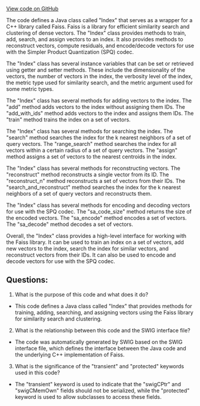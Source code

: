 [View code on GitHub](https://github.com/misbahsy/the-algorithm/ann/src/main/java/com/twitter/ann/faiss/swig/Index.java)

The code defines a Java class called "Index" that serves as a wrapper for a C++ library called Faiss. Faiss is a library for efficient similarity search and clustering of dense vectors. The "Index" class provides methods to train, add, search, and assign vectors to an index. It also provides methods to reconstruct vectors, compute residuals, and encode/decode vectors for use with the Simpler Product Quantization (SPQ) codec. 

The "Index" class has several instance variables that can be set or retrieved using getter and setter methods. These include the dimensionality of the vectors, the number of vectors in the index, the verbosity level of the index, the metric type used for similarity search, and the metric argument used for some metric types. 

The "Index" class has several methods for adding vectors to the index. The "add" method adds vectors to the index without assigning them IDs. The "add_with_ids" method adds vectors to the index and assigns them IDs. The "train" method trains the index on a set of vectors. 

The "Index" class has several methods for searching the index. The "search" method searches the index for the k nearest neighbors of a set of query vectors. The "range_search" method searches the index for all vectors within a certain radius of a set of query vectors. The "assign" method assigns a set of vectors to the nearest centroids in the index. 

The "Index" class has several methods for reconstructing vectors. The "reconstruct" method reconstructs a single vector from its ID. The "reconstruct_n" method reconstructs a set of vectors from their IDs. The "search_and_reconstruct" method searches the index for the k nearest neighbors of a set of query vectors and reconstructs them. 

The "Index" class has several methods for encoding and decoding vectors for use with the SPQ codec. The "sa_code_size" method returns the size of the encoded vectors. The "sa_encode" method encodes a set of vectors. The "sa_decode" method decodes a set of vectors. 

Overall, the "Index" class provides a high-level interface for working with the Faiss library. It can be used to train an index on a set of vectors, add new vectors to the index, search the index for similar vectors, and reconstruct vectors from their IDs. It can also be used to encode and decode vectors for use with the SPQ codec.
## Questions: 
 1. What is the purpose of this code and what does it do?
- This code defines a Java class called "Index" that provides methods for training, adding, searching, and assigning vectors using the Faiss library for similarity search and clustering.

2. What is the relationship between this code and the SWIG interface file?
- The code was automatically generated by SWIG based on the SWIG interface file, which defines the interface between the Java code and the underlying C++ implementation of Faiss.

3. What is the significance of the "transient" and "protected" keywords used in this code?
- The "transient" keyword is used to indicate that the "swigCPtr" and "swigCMemOwn" fields should not be serialized, while the "protected" keyword is used to allow subclasses to access these fields.